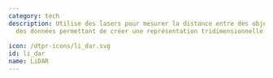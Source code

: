 ```yaml
---
category: tech
description: Utilise des lasers pour mesurer la distance entre des objets et recueillir
  des données permettant de créer une représentation tridimensionnelle de l'objet.
  
icon: /dtpr-icons/li_dar.svg
id: li_dar
name: LiDAR
---
```

